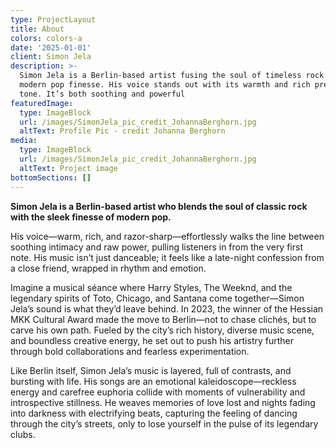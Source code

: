 ```yaml
---
type: ProjectLayout
title: About
colors: colors-a
date: '2025-01-01'
client: Simon Jela
description: >-
  Simon Jela is a Berlin-based artist fusing the soul of timeless rock with
  modern pop finesse. His voice stands out with its warmth and rich precise
  tone. It’s both soothing and powerful
featuredImage:
  type: ImageBlock
  url: /images/SimonJela_pic_credit_JohannaBerghorn.jpg
  altText: Profile Pic - credit Johanna Berghorn
media:
  type: ImageBlock
  url: /images/SimonJela_pic_credit_JohannaBerghorn.jpg
  altText: Project image
bottomSections: []
---
```

**Simon Jela is a Berlin-based artist who blends the soul of classic rock with the sleek finesse of modern pop.** 

His voice—warm, rich, and razor-sharp—effortlessly walks the line between soothing intimacy and raw power, pulling listeners in from the very first note. His music isn’t just danceable; it feels like a late-night confession from a close friend, wrapped in rhythm and emotion.

Imagine a musical séance where Harry Styles, The Weeknd, and the legendary spirits of Toto, Chicago, and Santana come together—Simon Jela’s sound is what they’d leave behind. In 2023, the winner of the Hessian MKK Cultural Award made the move to Berlin—not to chase clichés, but to carve his own path. Fueled by the city’s rich history, diverse music scene, and boundless creative energy, he set out to push his artistry further through bold collaborations and fearless experimentation.

Like Berlin itself, Simon Jela’s music is layered, full of contrasts, and bursting with life. His songs are an emotional kaleidoscope—reckless energy and carefree euphoria collide with moments of vulnerability and introspective stillness. He weaves memories of love lost and nights fading into darkness with electrifying beats, capturing the feeling of dancing through the city’s streets, only to lose yourself in the pulse of its legendary clubs.
